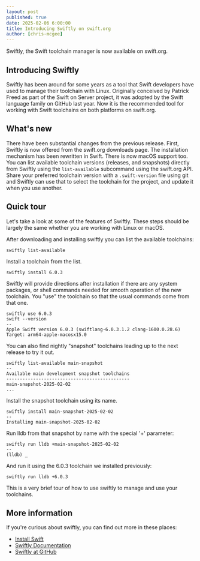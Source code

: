 ```yaml
---
layout: post
published: true
date: 2025-02-06 6:00:00
title: Introducing Swiftly on swift.org
author: [chris-mcgee]
---
```


Swiftly, the Swift toolchain manager is now available on swift.org.

## Introducing Swiftly

Swiftly has been around for some years as a tool that Swift developers have used to manage their toolchain with Linux. Originally conceived by Patrick Freed as part of the Swift on Server project, it was adopted by the Swift language family on GitHub last year. Now it is the recommended tool for working with Swift toolchains on both platforms on swift.org.

## What's new

There have been substantial changes from the previous release. First, Swiftly is now offered from the swift.org downloads page. The installation mechanism has been rewritten in Swift. There is now macOS support too. You can list available toolchain versions (releases, and snapshots) directly from Swiftly using the `list-available` subcommand using the swift.org API. Share your preferred toolchain version with a `.swift-version` file using git and Swiftly can use that to select the toolchain for the project, and update it when you use another.

## Quick tour

Let's take a look at some of the features of Swiftly. These steps should be largely the same whether you are working with Linux or macOS.

After downloading and installing swiftly you can list the available toolchains:

```
swiftly list-available
```

Install a toolchain from the list.

```
swiftly install 6.0.3
```

Swiftly will provide directions after installation if there are any system packages, or shell commands needed for smooth operation of the new toolchain. You "use" the toolchain so that the usual commands come from that one.


```
swiftly use 6.0.3
swift --version
--
Apple Swift version 6.0.3 (swiftlang-6.0.3.1.2 clang-1600.0.28.6)
Target: arm64-apple-macosx15.0
```

You can also find nightly "snapshot" toolchains leading up to the next release to try it out.

```
swiftly list-available main-snapshot
--
Available main development snapshot toolchains
----------------------------------------------
main-snapshot-2025-02-02
...
```

Install the snapshot toolchain using its name.

```
swiftly install main-snapshot-2025-02-02
--
Installing main-snapshot-2025-02-02
```

Run lldb from that snapshot by name with the special '+' parameter:

```
swiftly run lldb +main-snapshot-2025-02-02
--
(lldb) _
```

And run it using the 6.0.3 toolchain we installed previously:

```
swiftly run lldb +6.0.3
```

This is a very brief tour of how to use swiftly to manage and use your toolchains.

## More information

If you're curious about swiftly, you can find out more in these places:

* [Install Swift](https://www.swift.org/install)
* [Swiftly Documentation](https://www.swift.org/swiftly/documentation/swiftlydocs/)
* [Swiftly at GitHub](https://github.com/swiftlang/swiftly)

